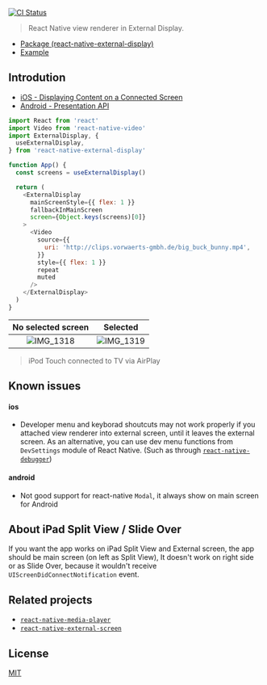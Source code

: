 [![CI Status](https://github.com/mybigday/react-native-external-display/workflows/CI/badge.svg)](https://github.com/mybigday/react-native-external-display)

> React Native view renderer in External Display.

- [Package (react-native-external-display)](packages/react-native-external-display)
- [Example](packages/RNExternalDisplayExample)

## Introdution

- [iOS - Displaying Content on a Connected Screen](https://developer.apple.com/documentation/uikit/windows_and_screens/displaying_content_on_a_connected_screen)
- [Android - Presentation API](https://developer.android.com/reference/android/app/Presentation)

```js
import React from 'react'
import Video from 'react-native-video'
import ExternalDisplay, {
  useExternalDisplay,
} from 'react-native-external-display'

function App() {
  const screens = useExternalDisplay()

  return (
    <ExternalDisplay
      mainScreenStyle={{ flex: 1 }}
      fallbackInMainScreen
      screen={Object.keys(screens)[0]}
    >
      <Video
        source={{
          uri: 'http://clips.vorwaerts-gmbh.de/big_buck_bunny.mp4',
        }}
        style={{ flex: 1 }}
        repeat
        muted
      />
    </ExternalDisplay>
  )
}
```

|                                                No selected screen                                                |                                                     Selected                                                     |
| :--------------------------------------------------------------------------------------------------------------: | :--------------------------------------------------------------------------------------------------------------: |
| ![IMG_1318](https://user-images.githubusercontent.com/3001525/75336253-c3807a00-58c5-11ea-9872-371b654c05fa.png) | ![IMG_1319](https://user-images.githubusercontent.com/3001525/75336265-c8452e00-58c5-11ea-84a7-35e7a2ceccfe.png) |

> iPod Touch connected to TV via AirPlay

## Known issues

#### ios

- Developer menu and keyborad shoutcuts may not work properly if you attached view renderer into external screen, until it leaves the external screen. As an alternative, you can use dev menu functions from `DevSettings` module of React Native. (Such as through [`react-native-debugger`](https://github.com/jhen0409/react-native-debugger))

#### android

- Not good support for react-native `Modal`, it always show on main screen for Android

## About iPad Split View / Slide Over

If you want the app works on iPad Split View and External screen, the app should be main screen (on left as Split View), It doesn't work on right side or as Slide Over, because it wouldn't receive `UIScreenDidConnectNotification` event.

## Related projects

- [`react-native-media-player`](https://github.com/mybigday/react-native-media-player)
- [`react-native-external-screen`](https://github.com/mackeian/react-native-external-screen)

## License

[MIT](LICENSE.md)
